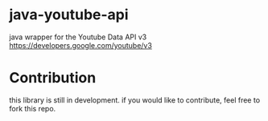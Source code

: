 # java-youtube-api
java wrapper for the Youtube Data API v3 https://developers.google.com/youtube/v3

# Contribution
this library is still in development.
if you would like to contribute, feel free to fork this repo.
